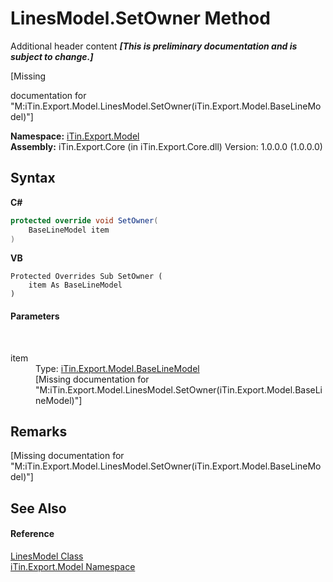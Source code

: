 # LinesModel.SetOwner Method 
Additional header content _**\[This is preliminary documentation and is subject to change.\]**_

\[Missing <summary> documentation for "M:iTin.Export.Model.LinesModel.SetOwner(iTin.Export.Model.BaseLineModel)"\]

**Namespace:**&nbsp;<a href="ef57ffcc-e95e-b212-5a46-9aa6f5a3511f">iTin.Export.Model</a><br />**Assembly:**&nbsp;iTin.Export.Core (in iTin.Export.Core.dll) Version: 1.0.0.0 (1.0.0.0)

## Syntax

**C#**<br />
``` C#
protected override void SetOwner(
	BaseLineModel item
)
```

**VB**<br />
``` VB
Protected Overrides Sub SetOwner ( 
	item As BaseLineModel
)
```


#### Parameters
&nbsp;<dl><dt>item</dt><dd>Type: <a href="fecd9f8c-aa83-94f7-06af-60e921729e85">iTin.Export.Model.BaseLineModel</a><br />\[Missing <param name="item"/> documentation for "M:iTin.Export.Model.LinesModel.SetOwner(iTin.Export.Model.BaseLineModel)"\]</dd></dl>

## Remarks
\[Missing <remarks> documentation for "M:iTin.Export.Model.LinesModel.SetOwner(iTin.Export.Model.BaseLineModel)"\]

## See Also


#### Reference
<a href="123d986f-25fc-2080-3ace-3716c333d016">LinesModel Class</a><br /><a href="ef57ffcc-e95e-b212-5a46-9aa6f5a3511f">iTin.Export.Model Namespace</a><br />